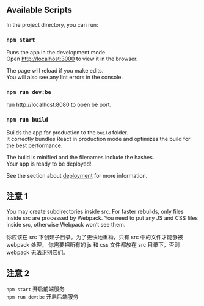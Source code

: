## Available Scripts

In the project directory, you can run:

### `npm start`

Runs the app in the development mode.<br>
Open [http://localhost:3000](http://localhost:3000) to view it in the browser.

The page will reload if you make edits.<br>
You will also see any lint errors in the console.

### `npm run dev:be`
run http://localhost:8080 to open be port.


### `npm run build`

Builds the app for production to the `build` folder.<br>
It correctly bundles React in production mode and optimizes the build for the best performance.

The build is minified and the filenames include the hashes.<br>
Your app is ready to be deployed!

See the section about [deployment](https://facebook.github.io/create-react-app/docs/deployment) for more information.

## 注意 1
You may create subdirectories inside src. For faster rebuilds, only files inside src are processed by Webpack. You need to put any JS and CSS files inside src, otherwise Webpack won’t see them.

你应该在 src 下创建子目录。为了更快地重构，只有 src 中的文件才能够被 webpack 处理。 你需要把所有的 js 和 css 文件都放在 src 目录下，否则 webpack 无法识别它们。


## 注意 2
`npm start` 开启前端服务  
`npm run dev:be` 开启后端服务


